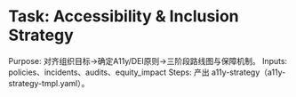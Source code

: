 # Task: Accessibility & Inclusion Strategy

Purpose: 对齐组织目标→确定A11y/DEI原则→三阶段路线图与保障机制。
Inputs: policies、incidents、audits、equity_impact
Steps: 产出 a11y-strategy（a11y-strategy-tmpl.yaml）。
